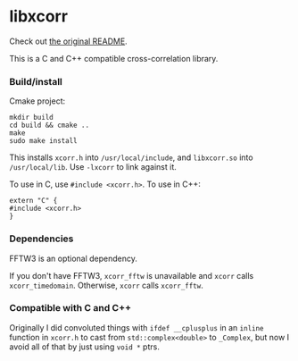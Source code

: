 # libxcorr

Check out [the original README](./README.txt.orig).

This is a C and C++ compatible cross-correlation library.

### Build/install

Cmake project:

```
mkdir build
cd build && cmake ..
make
sudo make install
```

This installs `xcorr.h` into `/usr/local/include`, and `libxcorr.so` into `/usr/local/lib`. Use `-lxcorr` to link against it.

To use in C, use `#include <xcorr.h>`. To use in C++:

```
extern "C" {
#include <xcorr.h>
}
```

### Dependencies

FFTW3 is an optional dependency.

If you don't have FFTW3, `xcorr_fftw` is unavailable and `xcorr` calls `xcorr_timedomain`. Otherwise, `xcorr` calls `xcorr_fftw`.

### Compatible with C and C++

Originally I did convoluted things with `ifdef __cplusplus` in an `inline` function in `xcorr.h` to cast from `std::complex<double>` to `_Complex`, but now I avoid all of that by just using `void *` ptrs.
